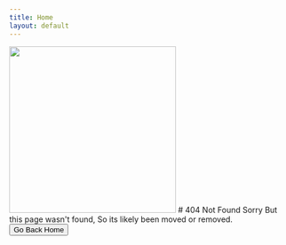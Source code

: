 ```yaml
---
title: Home
layout: default
---
```


<img src="https://http.cat/404" height="300">
# 404 Not Found
Sorry But this page wasn't found, So its likely been moved or removed.<br>
<a href="/"><button>Go Back Home</button></a>

